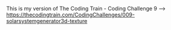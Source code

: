 This is my version of The Coding Train - Coding Challenge 9 --> https://thecodingtrain.com/CodingChallenges/009-solarsystemgenerator3d-texture
